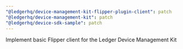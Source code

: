 ```yaml
---
"@ledgerhq/device-management-kit-flipper-plugin-client": patch
"@ledgerhq/device-management-kit": patch
"@ledgerhq/device-sdk-sample": patch
---
```


Implement basic Flipper client for the Ledger Device Management Kit
